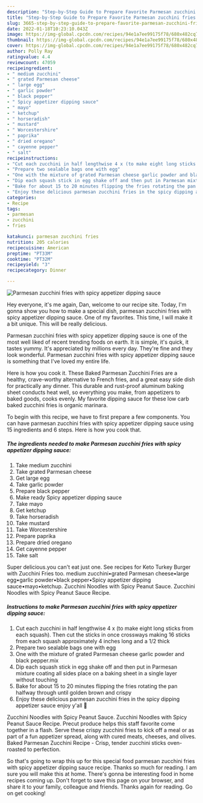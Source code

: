 ```yaml
---
description: "Step-by-Step Guide to Prepare Favorite Parmesan zucchini fries with spicy appetizer dipping sauce"
title: "Step-by-Step Guide to Prepare Favorite Parmesan zucchini fries with spicy appetizer dipping sauce"
slug: 3665-step-by-step-guide-to-prepare-favorite-parmesan-zucchini-fries-with-spicy-appetizer-dipping-sauce
date: 2022-01-18T10:23:10.043Z
image: https://img-global.cpcdn.com/recipes/94e1a7ee99175f78/680x482cq70/parmesan-zucchini-fries-with-spicy-appetizer-dipping-sauce-recipe-main-photo.jpg
thumbnail: https://img-global.cpcdn.com/recipes/94e1a7ee99175f78/680x482cq70/parmesan-zucchini-fries-with-spicy-appetizer-dipping-sauce-recipe-main-photo.jpg
cover: https://img-global.cpcdn.com/recipes/94e1a7ee99175f78/680x482cq70/parmesan-zucchini-fries-with-spicy-appetizer-dipping-sauce-recipe-main-photo.jpg
author: Polly Ray
ratingvalue: 4.4
reviewcount: 47059
recipeingredient:
- " medium zucchini"
- " grated Parmesan cheese"
- " large egg"
- " garlic powder"
- " black pepper"
- " Spicy appetizer dipping sauce"
- " mayo"
- " ketchup"
- " horseradish"
- " mustard"
- " Worcestershire"
- " paprika"
- " dried oregano"
- " cayenne pepper"
- " salt"
recipeinstructions:
- "Cut each zucchini in half lengthwise 4 x (to make eight long sticks from each squash). Then cut the sticks in once crossways making 16 sticks from each squash approximately 4 inches long and a 1/2 thick"
- "Prepare two sealable bags one with egg"
- "One with the mixture of grated Parmesan cheese garlic powder and black pepper.mix"
- "Dip each squash stick in egg shake off and then put in Parmesan mixture coating all sides place on a baking sheet in a single layer without touching"
- "Bake for about 15 to 20 minutes flipping the fries rotating the pan halfway through until golden brown and crispy"
- "Enjoy these delicious parmesan zucchini fries in the spicy dipping appetizer sauce enjoy y&#39;all 💋"
categories:
- Recipe
tags:
- parmesan
- zucchini
- fries

katakunci: parmesan zucchini fries 
nutrition: 205 calories
recipecuisine: American
preptime: "PT33M"
cooktime: "PT32M"
recipeyield: "3"
recipecategory: Dinner

---
```



![Parmesan zucchini fries with spicy appetizer dipping sauce](https://img-global.cpcdn.com/recipes/94e1a7ee99175f78/680x482cq70/parmesan-zucchini-fries-with-spicy-appetizer-dipping-sauce-recipe-main-photo.jpg)

Hey everyone, it's me again, Dan, welcome to our recipe site. Today, I'm gonna show you how to make a special dish, parmesan zucchini fries with spicy appetizer dipping sauce. One of my favorites. This time, I will make it a bit unique. This will be really delicious.

Parmesan zucchini fries with spicy appetizer dipping sauce is one of the most well liked of recent trending foods on earth. It is simple, it's quick, it tastes yummy. It's appreciated by millions every day. They're fine and they look wonderful. Parmesan zucchini fries with spicy appetizer dipping sauce is something that I've loved my entire life.

Here is how you cook it. These Baked Parmesan Zucchini Fries are a healthy, crave-worthy alternative to French fries, and a great easy side dish for practically any dinner. This durable and rust-proof aluminum baking sheet conducts heat well, so everything you make, from appetizers to baked goods, cooks evenly. My favorite dipping sauce for these low carb baked zucchini fries is organic marinara.


To begin with this recipe, we have to first prepare a few components. You can have parmesan zucchini fries with spicy appetizer dipping sauce using 15 ingredients and 6 steps. Here is how you cook that.

<!--inarticleads1-->

##### The ingredients needed to make Parmesan zucchini fries with spicy appetizer dipping sauce:

1. Take  medium zucchini
1. Take  grated Parmesan cheese
1. Get  large egg
1. Take  garlic powder
1. Prepare  black pepper
1. Make ready  Spicy appetizer dipping sauce
1. Take  mayo
1. Get  ketchup
1. Take  horseradish
1. Take  mustard
1. Take  Worcestershire
1. Prepare  paprika
1. Prepare  dried oregano
1. Get  cayenne pepper
1. Take  salt


Super delicious.you can&#39;t eat just one. See recipes for Keto Turkey Burger with Zucchini Fries too. medium zucchini•grated Parmesan cheese•large egg•garlic powder•black pepper•Spicy appetizer dipping sauce•mayo•ketchup. Zucchini Noodles with Spicy Peanut Sauce. Zucchini Noodles with Spicy Peanut Sauce Recipe. 

<!--inarticleads2-->

##### Instructions to make Parmesan zucchini fries with spicy appetizer dipping sauce:

1. Cut each zucchini in half lengthwise 4 x (to make eight long sticks from each squash). Then cut the sticks in once crossways making 16 sticks from each squash approximately 4 inches long and a 1/2 thick
1. Prepare two sealable bags one with egg
1. One with the mixture of grated Parmesan cheese garlic powder and black pepper.mix
1. Dip each squash stick in egg shake off and then put in Parmesan mixture coating all sides place on a baking sheet in a single layer without touching
1. Bake for about 15 to 20 minutes flipping the fries rotating the pan halfway through until golden brown and crispy
1. Enjoy these delicious parmesan zucchini fries in the spicy dipping appetizer sauce enjoy y&#39;all 💋


Zucchini Noodles with Spicy Peanut Sauce. Zucchini Noodles with Spicy Peanut Sauce Recipe. Precut produce helps this staff favorite come together in a flash. Serve these crispy zucchini fries to kick off a meal or as part of a fun appetizer spread, along with cured meats, cheeses, and olives. Baked Parmesan Zucchini Recipe - Crisp, tender zucchini sticks oven-roasted to perfection. 

So that's going to wrap this up for this special food parmesan zucchini fries with spicy appetizer dipping sauce recipe. Thanks so much for reading. I am sure you will make this at home. There's gonna be interesting food in home recipes coming up. Don't forget to save this page on your browser, and share it to your family, colleague and friends. Thanks again for reading. Go on get cooking!
